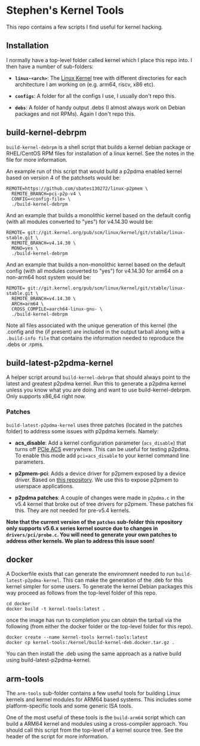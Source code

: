 # Stephen's Kernel Tools

This repo contains a few scripts I find useful for kernel hacking.

## Installation

I normally have a top-level folder called kernel which I place this
repo into. I then have a number of sub-folders:

+ **```linux-<arch>```**: The [Linux Kernel][1] tree with different
directories for each architecture I am working on (e.g. arm64, riscv,
x86 etc).

+ **```configs```**: A folder for all the configs I use, I usually
don't repo this.

+ **```debs```**: A folder of handy output .debs (I almost always work
on Debian packages and not RPMs). Again I don't repo this.

## build-kernel-debrpm

```build-kernel-debrpm``` is a shell script that builds a kernel
debian package or RHEL/CentOS RPM files for installation of a linux
kernel. See the notes in the file for more information.

An example run of this script that would build a p2pdma enabled kernel
based on version 4 of the patchsets would be:
```
REMOTE=https://github.com/sbates130272/linux-p2pmem \
  REMOTE_BRANCH=pci-p2p-v4 \
  CONFIG=<config-file> \
  ./build-kernel-debrpm
```
And an example that builds a monolithic kernel based on the default
config (with all modules converted to "yes") for v4.14.30 would be:
```
REMOTE= git://git.kernel.org/pub/scm/linux/kernel/git/stable/linux-stable.git \
  REMOTE_BRANCH=v4.14.30 \
  MONO=yes \
  ./build-kernel-debrpm
```
And an example that builds a non-monolithic kernel based on the default
config (with all modules converted to "yes") for v4.14.30 for arm64 on
a non-arm64 host system would be:
```
REMOTE= git://git.kernel.org/pub/scm/linux/kernel/git/stable/linux-stable.git \
  REMOTE_BRANCH=v4.14.30 \
  ARCH=arm64 \
  CROSS_COMPILE=aarch64-linux-gnu- \
  ./build-kernel-debrpm
```
Note all files associated with the unique generation of this kernel
(the .config and the <path-file> (if present) are included in the
output tarball along with a ```.build-info file``` that contains the
information needed to reproduce the .debs or .rpms.

## build-latest-p2pdma-kernel

A helper script around ```build-kernel-debrpm``` that should always
point to the latest and greatest p2pdma kernel. Run this to generate a
p2pdma kernel unless you know what you are doing and want to use
build-kernel-debrpm. Only supports x86_64 right now.

### Patches

```build-latest-p2pdma-kernel``` uses three patches (located in the
patches folder) to address some issues with p2pdma kernels. Namely:

+ **acs_disable**: Add a kernel configuration parameter
(```acs_disable```) that turns off [PCIe ACS][2] everywhere. This can
be useful for testing p2pdma. To enable this mode add
```pci=acs_disable``` to your kernel command line parameters.

+ **p2pmem-pci**: Adds a device driver for p2pmem exposed by a device
driver. Based on [this repository][3]. We use this to expose p2pmem to
userspace applications.

+ **p2pdma patches**: A couple of changes were made in ```p2pdma.c```
in the v5.4 kernel that broke out of tree drivers for p2pmem. These
patches fix this. They are not needed for pre-v5.4 kernels.

**Note that the current version of the ```patches``` sub-folder this
repository only supports v5.6.x series kernel source due to changes in
```drivers/pci/probe.c```. You will need to generate your own patches
to address other kernels. We plan to address this issue soon!**

## docker

A Dockerfile exists that can generate the enviromnent needed to run
```build-latest-p2pdma-kernel```. This can make the generation of the
.deb for this kernel simpler for some users. To generate the kernel
Debian packages this way proceed as follows from the top-level folder
of this repo.
```
cd docker
docker build -t kernel-tools:latest .
```
once the image has run to completion you can obtain the tarball via
the following (from either the docker folder or the top-level folder
for this repo).
```
docker create --name kernel-tools kernel-tools:latest
docker cp kernel-tools:/kernel/build-kernel-deb.docker.tar.gz .
```
You can then install the .deb using the same approach as a native
build using build-latest-p2pdma-kernel.

## arm-tools

The ```arm-tools``` sub-folder contains a few useful tools for
building Linux kernels and kernel modules for ARM64 based
systems. This includes some platform-specific tools and some generic
ISA tools.

One of the most useful of these tools is the ```build-arm64``` script
which can build a ARM64 kernel and modules using a cross-compiler
approach. You should call this script from the top-level of a kernel
source tree. See the header of the script for more information.

[1]: https://www.kernel.org/
[2]: http://www.intel.com/content/www/us/en/pci-express/pci-sig-sr-iov-primer-sr-iov-technology-paper.html
[3]: https://github.com/Eideticom/p2pmem-pci
